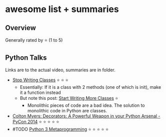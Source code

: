 # awesome list + summaries

## Overview

Generally rated by :star: (1 to 5)

## Python Talks
Links are to the actual video, summaries are in folder.
 - [Stop Writing Classes](http://pyvideo.org/pycon-us-2012/stop-writing-classes.html) :star: :star: :star:
   - Essentially: If it is a class with 2 methods (one of which is init), make it a function instead
   - But note this post: [Start Writing More Classes](http://lucumr.pocoo.org/2013/2/13/moar-classes/) :star:
     - Monolithic pieces of code are a bad idea. The solution to monolithic code in Python are classes.
 - [Colton Myers: Decorators: A Powerful Weapon in your Python Arsenal - PyCon 2014](https://www.youtube.com/watch?v=9oyr0mocZTg) :star: :star: :star: :star: :star:
 - #TODO [Python 3 Metaprogramming](https://www.youtube.com/watch?v=sPiWg5jSoZI) :star: :star: :star: :star: :star:
